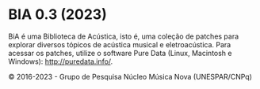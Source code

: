 # BIA 0.3 (2023)

BiA é uma Biblioteca de Acústica, isto é, uma coleção de patches para explorar diversos tópicos de acústica musical e eletroacústica. Para acessar os patches, utilize o software Pure Data (Linux, Macintosh e Windows): http://puredata.info/. 

© 2016-2023 - Grupo de Pesquisa Núcleo Música Nova (UNESPAR/CNPq)
